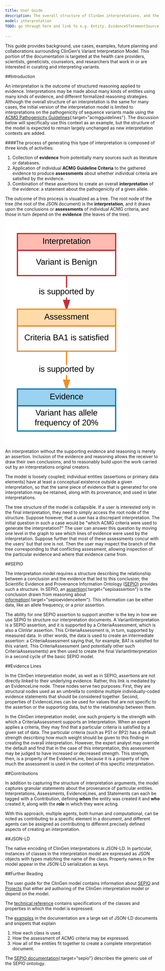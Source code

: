 ```yaml
---
title: User Guide
description: The overall structure of ClinGen interpretations, and the use of SEPIO.
model: interpretation
TODO: go through here and link to e.g. Entity, EvidenceSTatementSource, ...

---
```


This guide provides background, use cases, examples, future planning and
collaborations surrounding ClinGen's Variant Interpretation Model. This portion
of the documentation is targeted at the health care providers, scientists,
geneticists, counselors, and researchers that work in or are interested in
curating and interpreting variants.

##Introduction

An interpretation is the outcome of structured reasoning applied to evidence.   Interpretations may be made about many kinds of entities using many kinds of evidence, and different formalized reasoning strategies.  Although the overall structure of an interpretation is the same for many cases, the initial version of the interpretation model is limited to interpretations on the pathogenicity of sequence variants made using the [ACMG Pathogenicity Guidelines](http://www.nature.com/gim/journal/v17/n5/full/gim201530a.html){:target="acmgguidelines"}.   The discussion below will specifically use this context as an example, but the structure of the model is expected to remain largely unchanged as new interpretation contexts are added.

####The process of generating this type of interpretation is composed of three kinds of activities:

1. Collection of **evidence** from potentially many sources such as literature or databases.
2. Application of individual **ACMG Guideline Criteria** to the gathered evidence to produce **assessments** about whether individual criteria are satisfied by the evidence.
3. Combination of these assertions to create an overall **interpretation** of the evidence: a statement about the pathogenicity of a given allele.


The outcome of this process is visualized as a tree.  The root node of the tree (the root of the JSON document) is the **interpretation**, and it draws upon the conclusions or **assessments** of individual ACMG criteria, and those in turn depend on the **evidence** (the leaves of the tree).

![Interpretation Figure 1](../images/interp-f1.svg)

An interpretation without the supporting evidence and reasoning is merely an assertion.  Inclusion of the evidence and reasoning allows the receiver to draw their own conclusions, and to reasonably build upon the work carried out by an interpretations original creators.

The model is loosely coupled; individual entities (assertions or primary data elements) have at least a conceptual existence outside a given interpretation, so that the same piece of evidence that is generated for one interpretation may be retained, along with its provenance, and used in later interpretations.  

The tree structure of the model is collapsible.  If a user is interested only in the final interpretation, they need to simply access the root node of the structure.  Suppose however, that a user has a discrepant interpretation.  The initial question in such a case would be "which ACMG criteria were used to generate the interpretation?"  The user can answer this question by moving one level in the graph to see which lines of evidence were used by the interpretation.  Suppose further that most of these assessments concur with the users' but that one is not.  Then the user may inspect the branch of the tree corresponding to that conflicting assessment, allowing inspection of the particular evidence and where that evidence came from.

##SEPIO

The interpretation model requires a structure describing the relationship between a conclusion and the evidence that led to this conclusion;  the Scientific Evidence and Provenance Information Ontology ([SEPIO](./sepio.html)) provides such a structure.  In SEPIO, an [assertion](https://github.com/monarch-initiative/SEPIO-ontology/wiki/Assertion){:target="sepioassertion"} is the conclusion drawn from reasoning about [information](https://github.com/monarch-initiative/SEPIO-ontology/wiki/Evidence-Item){:target="sepioevidenceitem"}.   This information can be either data, like an allele frequency, or a prior assertion.

[comment]: # (Larry's SEPIO/ClinGen diagram here.   We can add more text once we see the figure, but the words below should be close.)

The ability for one SEPIO assertion to support another is the key in how we use SEPIO to structure our interpretation documents.   A VariantInterpretation is a SEPIO assertion, and it is supported by a CriteriaAssessment, which is also a ClinVar assertion. This CriteriaAssessment is, in turn, supported by measured data.  In other words, the data is used to create an intermediate assertion: a CriteriaAssessment saying that, for example, BA1 is satisfied for this variant.   This CriteriaAssessment (and potentially other such CriteriaAssessments) are then used to create the final VariantInterpretation in a second cycle of the basic SEPIO model.

##Evidence Lines

In the ClinGen interpretation model, as well as in SEPIO, assertions are not directly linked to their underlying evidence.  Rather, this link is mediated by an EvidenceLine node.  These nodes serve two purposes: First, they are structural nodes used as an umbrella to combine multiple individually-coded evidence statements that should be considered together.  Second, properties of EvidenceLines can be used for values that are not specific to the assertion or the supporting data, but to the relationship between them.

In the ClinGen interpretation model,  one such property is the strength with which a CriteriaAssessment supports an Interpretation.  When an expert applies a criteria, they may find that a particular criteria is satisfied by a given set of data.   The particular criteria (such as PS1 or BP2) has a default strength describing how much weight should be given to this finding in creating the overall interpretation.  However, the expert analyst may override the default and find that in the case of this interpretation, this assessment may be judged to have increased or decreased strength.  This strength, then, is a property of the EvidenceLine, because it is a property of how much the assessment is used in the context of this specific interpretation.

##Contributions

In addition to capturing the structure of interpretation arguments, the model captures granular statements about the provenance of particular entities.   Interpretations, Assessments, EvidenceLines, and Statements can each be tagged with a Contribution, defining **when** the entity was created it and **who** created it, along with the **role** in which they were acting.

With this approach, multiple agents, both human and computational, can be noted as contributing to a specific element in a document, and different agents can be assigned as contributing to different precisely defined aspects of creating an interpretation.

##JSON-LD

The native encoding of ClinGen interpretations is JSON-LD.  In particular, instances of classes in the interpretation model are expressed as JSON objects with types matching the name of the class.  Property names in the model appear in the JSON-LD serialization as keys.  

##Further Reading

The user guide for the ClinGen model contains information about [SEPIO](sepio.html) and [Projects](projects.html) that either aid authoring of the ClinGen interpretation model or depend on the model.

The [technical reference](../tech) contains specifications of the classes and properties in which the model is expressed.

The [examples]() in the documentation are a large set of JSON-LD documents and snippets that explain

1. How each class is used.
2. How the assessment of ACMG criteria may be expressed.
3. How all of the entities fit together to create a complete interpretation document.

The [SEPIO documentation](https://github.com/monarch-initiative/SEPIO-ontology/wiki){:target="sepio"} describes the generic use of the SEPIO ontology.
